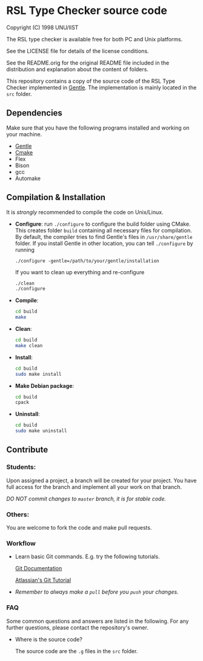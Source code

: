 # RSL Type Checker source code

Copyright (C) 1998 UNU/IIST

The RSL type checker is available free for both PC and Unix platforms.

See the LICENSE file for details of the license conditions.

See the README.orig for the original README file included in the distribution
and explanation about the content of folders.

This repository contains a copy of the source code of the RSL Type Checker
implemented in [Gentle](http://gentle.compilertools.net/). The implementation is
mainly located in the `src` folder.

## Dependencies
Make sure that you have the following programs installed and working on your
machine.

- [Gentle](http://gentle.compilertools.net/)
- [Cmake](http://www.cmake.org/)
- Flex
- Bison
- gcc
- Automake

## Compilation & Installation
It is *strongly* recommended to compile the code on Unix/Linux.

- **Configure**: run `./configure` to configure the build folder using CMake.
  This creates folder `build` containing all necessary files for compilation. By
  default, the compiler tries to find Gentle's files in `/usr/share/gentle`
  folder. If you install Gentle in other location, you can tell `./configure` by
  running

  `./configure -gentle=/path/to/your/gentle/installation`

  If you want to clean up everything and re-configure

  ```sh
  ./clean
  ./configure
  ```

- **Compile**: 

  ```sh
  cd build
  make
  ```

- **Clean**: 

  ```sh
  cd build
  make clean
  ```

- **Install**:

  ```sh
  cd build
  sudo make install
  ```

- **Make Debian package**: 

  ```sh
  cd build
  cpack
  ```

- **Uninstall**:

  ```sh
  cd build
  sudo make uninstall
  ```


## Contribute
### Students: 
   Upon assigned a project, a branch will be created for your project.
   You have full access for the branch and implement all your work on that
   branch.

   *DO NOT commit changes to `master` branch, it is for stable code.*

### Others: 
   You are welcome to fork the code and make pull requests.

### Workflow
- Learn basic Git commands. E.g. try the following tutorials.
  
  [Git Documentation](http://git-scm.com/docs/gittutorial)

  [Atlassian's Git Tutorial](https://www.atlassian.com/git/tutorials/)

- *Remember to always make a `pull` before you `push` your changes.*

### FAQ

Some common questions and answers are listed in the following. For any further
questions, please contact the repository's owner.

- Where is the source code?
  
  The source code are the `.g` files in the `src` folder.